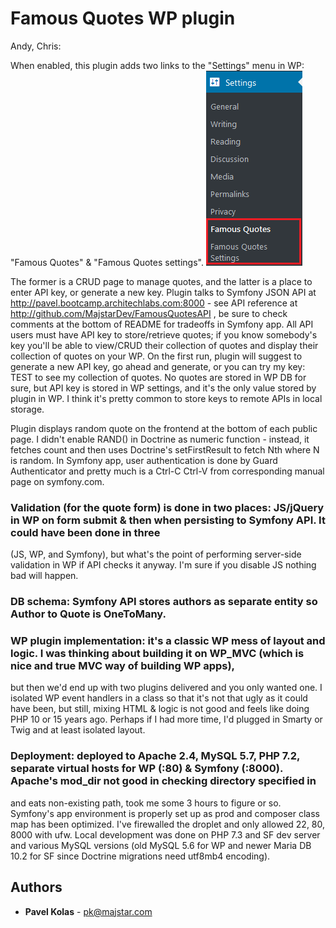 # Famous Quotes WP plugin

Andy, Chris:

When enabled, this plugin adds two links to the "Settings" menu in WP: "Famous Quotes" & "Famous Quotes settings".
![screenshot](https://raw.githubusercontent.com/MajstarDev/FamousQuotesWP/master/wpmenudemo.png)

The former is a CRUD page to manage quotes, and the latter is a place to enter API key, or generate a new key.
Plugin talks to Symfony JSON API at http://pavel.bootcamp.architechlabs.com:8000 - see API reference at http://github.com/MajstarDev/FamousQuotesAPI , be sure to check comments at the bottom of README for tradeoffs in Symfony app.
All API users must have API key to store/retrieve quotes; if you know somebody's key you'll be able to view/CRUD their collection of quotes and display their collection of quotes on your WP.
On the first run, plugin will suggest to generate a new API key, go ahead and generate, or you can try my key: TEST to see my collection of quotes.
No quotes are stored in WP DB for sure, but API key is stored in WP settings, and it's the only value stored by plugin in WP. I think it's pretty common to store keys to remote APIs in local storage.

Plugin displays random quote on the frontend at the bottom of each public page. I didn't enable RAND() in Doctrine as numeric function - instead, it fetches count and then uses Doctrine's setFirstResult to fetch Nth where N is random.
In Symfony app, user authentication is done by Guard Authenticator and pretty much is a Ctrl-C Ctrl-V from corresponding manual page on symfony.com.

### Validation (for the quote form) is done in two places: JS/jQuery in WP on form submit & then when persisting to Symfony API. It could have been done in three 
(JS, WP, and Symfony), but what's the point of performing server-side validation in WP if API checks it anyway. I'm sure if you disable JS nothing bad will happen.

### DB schema: Symfony API stores authors as separate entity so Author to Quote is OneToMany.

### WP plugin implementation: it's a classic WP mess of layout and logic. I was thinking about building it on WP_MVC (which is nice and true MVC way of building WP apps),
but then we'd end up with two plugins delivered and you only wanted one. I isolated WP event handlers in a class so that it's not that ugly as it could have been,
but still, mixing HTML & logic is not good and feels like doing PHP 10 or 15 years ago. Perhaps if I had more time, I'd plugged in Smarty or Twig and at least isolated layout.

### Deployment: deployed to Apache 2.4, MySQL 5.7, PHP 7.2, separate virtual hosts for WP (:80) & Symfony (:8000). Apache's mod_dir not good in checking directory specified in 
<Directory> and eats non-existing path, took me some 3 hours to figure or so. Symfony's app environment is properly set up as prod and composer class map has been optimized.
I've firewalled the droplet and only allowed 22, 80, 8000 with ufw. Local development was done on PHP 7.3 and SF dev server and various MySQL versions (old MySQL 5.6 for WP and
newer Maria DB 10.2 for SF since Doctrine migrations need utf8mb4 encoding).

## Authors

* **Pavel Kolas** - pk@majstar.com
